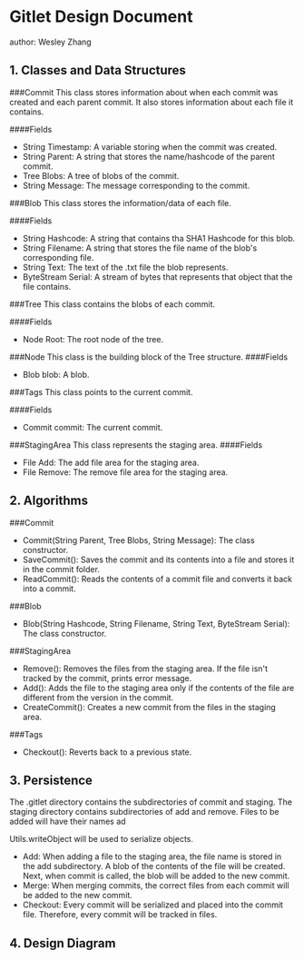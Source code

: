 # Gitlet Design Document
author: Wesley Zhang

## 1. Classes and Data Structures

###Commit
This class stores information about when each commit was created and each parent 
commit. It also stores information about each file it contains. 

####Fields 
* String Timestamp: A variable storing when the commit was created. 
* String Parent: A string that stores the name/hashcode of the parent commit. 
* Tree Blobs: A tree of blobs of the commit.
* String Message: The message corresponding to the commit.

###Blob
This class stores the information/data of each file.

####Fields
* String Hashcode: A string that contains tha SHA1 Hashcode for this blob.
* String Filename: A string that stores the file name of the blob's 
corresponding file. 
* String Text: The text of the .txt file the blob represents. 
* ByteStream Serial: A stream of bytes that represents that object that 
the file contains. 

###Tree
This class contains the blobs of each commit. 

####Fields
* Node Root: The root node of the tree.

###Node
This class is the building block of the Tree structure.
####Fields
* Blob blob: A blob. 


###Tags
This class points to the current commit. 

####Fields
* Commit commit: The current commit. 

###StagingArea
This class represents the staging area. 
####Fields
* File Add: The add file area for the staging area.
* File Remove: The remove file area for the staging area. 

## 2. Algorithms

###Commit
* Commit(String Parent, Tree Blobs, String Message): The class constructor.
* SaveCommit(): Saves the commit and its contents into a file and stores it 
in the commit folder.
* ReadCommit(): Reads the contents of a commit file and converts it back 
into a commit. 

###Blob
* Blob(String Hashcode, String Filename, String Text, ByteStream Serial): 
The class constructor.

###StagingArea
* Remove(): Removes the files from the staging area. If the file isn't tracked 
by the commit, prints error message. 
* Add(): Adds the file to the staging area only if the contents of the file
are different from the version in the commit. 
* CreateCommit(): Creates a new commit from the files in the staging area. 

###Tags
* Checkout(): Reverts back to a previous state. 


## 3. Persistence
The .gitlet directory contains the subdirectories of commit and staging. The
staging directory contains subdirectories of add and remove. Files to be added will
have their names ad

Utils.writeObject will be used to serialize objects. 
* Add: When adding a file to the staging area, the file name is stored in the 
add subdirectory. A blob of the contents of the file will 
be created. Next, when commit is called, the blob will 
be added to the new commit.
* Merge: When merging commits, the correct files from each commit
will be added to the new commit. 
* Checkout: Every commit will be serialized and placed into the commit file. 
Therefore, every commit will be tracked in files. 


## 4. Design Diagram



